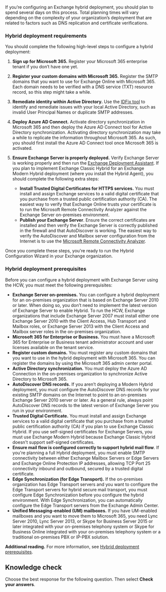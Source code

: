 If you’re configuring an Exchange hybrid deployment, you should plan to spend several days on this process. Total planning times will vary depending on the complexity of your organization’s deployment that are related to factors such as DNS replication and certificate verifications.

### Hybrid deployment requirements

You should complete the following high-level steps to configure a hybrid deployment:

1.  **Sign up for Microsoft 365.** Register your Microsoft 365 enterprise tenant if you don’t have one yet.
2.  **Register your custom domains with Microsoft 365.** Register the SMTP domains that you want to use for Exchange Online with Microsoft 365. Each domain needs to be verified with a DNS service (TXT) resource record, so this step might take a while.
3.  **Remediate identity within Active Directory.** Use the [IDFix tool](https://microsoft.github.io/idfix/?azure-portal=true) to identify and remediate issues with your local Active Directory, such as invalid User Principal Names or duplicate SMTP addresses.
4.  **Deploy Azure AD Connect.** Activate directory synchronization in Microsoft 365 and then deploy the Azure AD Connect tool for Active Directory synchronization. Activating directory synchronization may take a while to replicate the information throughout Microsoft 365. As such, you should first install the Azure AD Connect tool once Microsoft 365 is activated.
5.  **Ensure Exchange Server is properly deployed.** Verify Exchange Server is working properly and then run the [Exchange Deployment Assistant](/exchange/exchange-deployment-assistant?azure-portal=true). If you plan to implement Exchange Classic Hybrid for an Exchange Modern Hybrid deployment (where you install the Hybrid Agent), you should complete the following extra steps:
    
     -  **Install Trusted Digital Certificates for HTTPS services.** You must install and assign Exchange services to a valid digital certificate that you purchase from a trusted public certification authority (CA). The easiest way to verify that Exchange Online trusts your certificate is to run the Microsoft Remote Connectivity Analyzer against the Exchange Server on-premises environment.
     -  **Publish your Exchange Server**. Ensure the correct certificates are installed and then verify the Exchange Server is correctly published in the firewall and that AutoDiscover is working. The easiest way to verify the AutoDiscover and Mailbox server configuration from the Internet is to use the [Microsoft Remote Connectivity Analyzer](https://testconnectivity.microsoft.com/tests/o365?azure-portal=true).

Once you complete these steps, you're ready to run the Hybrid Configuration Wizard in your Exchange organization.

### Hybrid deployment prerequisites

Before you can configure a hybrid deployment with Exchange Server using the HCW, you must meet the following prerequisites:

 -  **Exchange Server on-premises.** You can configure a hybrid deployment for an on-premises organization that is based on Exchange Server 2010 or later. When doing so, you don’t need to implement the latest version of Exchange Server to enable Hybrid. To run the HCW, Exchange organizations that include Exchange Server 2007 must install either one Exchange Server 2010 with the Client Access, Hub Transport and Mailbox roles, or Exchange Server 2013 with the Client Access and Mailbox server roles in the on-premises organization.
 -  **Microsoft 365 for Enterprise or Business.** You must have a Microsoft 365 for Enterprise or Business tenant administrator account and user licenses available on the tenant service.
 -  **Register custom domains.** You must register any custom domains that you want to use in the hybrid deployment with Microsoft 365. You can register the domains by using the Microsoft 365 admin center portal.
 -  **Active Directory synchronization.** You must deploy the Azure AD Connection in the on-premises organization to synchronize Active Directory to Microsoft 365.
 -  **AutoDiscover DNS records.** If you aren’t deploying a Modern Hybrid deployment, you must configure the AutoDiscover DNS records for your existing SMTP domains on the Internet to point to an on-premises Exchange Server 2010 server or later. As a general rule, always point AutoDiscover DNS records to the latest version of Exchange Server you run in your environment.
 -  **Trusted Digital Certificate.** You must install and assign Exchange services to a valid digital certificate that you purchase from a trusted public certification authority (CA) if you plan to use Exchange Classic Hybrid. If you use self-signed certificates for Exchange Servers, you must use Exchange Modern Hybrid because Exchange Classic Hybrid doesn't support self-signed certificates.
 -  **Ensure mail flow is configured correctly to support hybrid mail flow**. If you're planning a full Hybrid deployment, you must enable SMTP connectivity between either Exchange Mailbox Servers or Edge Servers and Exchange Online Protection IP addresses, allowing TCP Port 25 connectivity inbound and outbound, secured by a trusted digital certificate.
 -  **Edge Synchronization (for Edge Transport).** If the on-premises organization has Edge Transport servers and you want to configure the Edge Transport servers for hybrid secure mail transport, you must configure Edge Synchronization before you configure the hybrid environment. With Edge Synchronization, you can automatically configure the Edge Transport servers from the Exchange Admin Center.
 -  **Unified Messaging-enabled (UM) mailboxes.** If you have UM-enabled mailboxes and you want to move them to Microsoft 365, you need Lync Server 2010, Lync Server 2013, or Skype for Business Server 2015 or later integrated with your on-premises telephony system or Skype for Business Online integrated with your on-premises telephony system or a traditional on-premises PBX or IP-PBX solution.

**Additional reading.** For more information, see [Hybrid deployment prerequisites](/exchange/hybrid-deployment-prerequisites?azure-portal=true).

## Knowledge check

Choose the best response for the following question. Then select **Check your answers**.